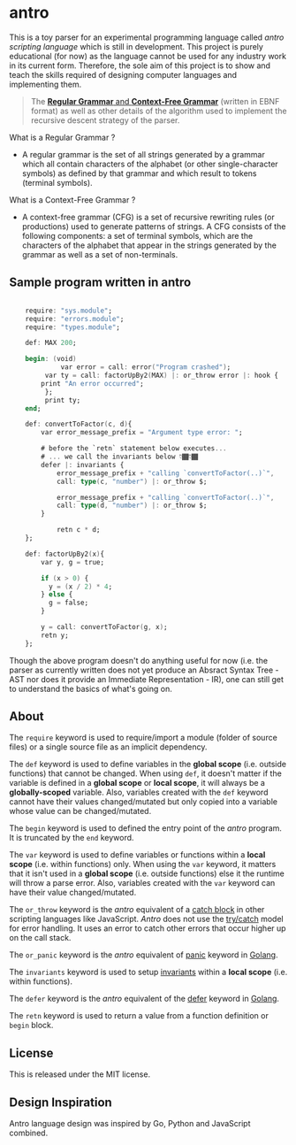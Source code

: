 # antro

This is a toy parser for an experimental programming language called _antro scripting language_ which is still in development. This project is purely educational (for now) as the language cannot be used for any industry work in its current form. Therefore, the sole aim of this project is to show and teach the skills required of designing computer languages and implementing them.

> The [**Regular Grammar** and **Context-Free Grammar**](https://github.com/coolandcodes/antro/blob/master/PARSER_ALGOS_AND_GRAMMAR.md) (written in EBNF format) as well as other details of the algorithm used to implement the recursive descent strategy of the parser.

What is a Regular Grammar ?

-  A regular grammar is the set of all strings generated by a grammar which all contain characters of the alphabet (or other single-character symbols) as defined by that grammar and which result to tokens (terminal symbols).

What is a Context-Free Grammar ?

- A context-free grammar (CFG) is a set of recursive rewriting rules (or productions) used to generate patterns of strings. A CFG consists of the following components: a set of terminal symbols, which are the characters of the alphabet that appear in the strings generated by the grammar as well as a set of non-terminals.

## Sample program written in antro

```ada

	require: "sys.module";
	require: "errors.module";
	require: "types.module";

	def: MAX 200;

	begin: (void)
             var error = call: error("Program crashed");
	     var ty = call: factorUpBy2(MAX) |: or_throw error |: hook {
		print "An error occurred";
	     };
	     print ty;
	end;

	def: convertToFactor(c, d){
		var error_message_prefix = "Argument type error: ";

		# before the `retn` statement below executes...
		# ... we call the invariants below 👇🏾👇🏾
		defer |: invariants {
			error_message_prefix + "calling `convertToFactor(..)`",
			call: type(c, "number") |: or_throw $;

			error_message_prefix + "calling `convertToFactor(..)`",
			call: type(d, "number") |: or_throw $;
		}

	      	retn c * d;
	};

	def: factorUpBy2(x){
	  	var y, g = true;

		if (x > 0) {
		  y = (x / 2) * 4;
		} else {
		  g = false;
		}

		y = call: convertToFactor(g, x); 
		retn y;
	};

```

Though the above program doesn't do anything useful for now (i.e. the parser as currently written does not yet produce an Absract Syntax Tree - AST nor does it provide an Immediate Representation - IR), one can still get to understand the basics of what's going on.

## About

The `require` keyword is used to require/import a module (folder of source files) or a single source file as an implicit dependency.

The  `def`  keyword is used to define variables in the **global scope** (i.e. outside functions) that cannot be changed. When using `def`, it doesn't matter if the variable is defined in a **global scope** or **local scope**, it will always  be a **globally-scoped** variable. Also, variables created with the `def` keyword cannot have their values changed/mutated but only copied into a variable whose value can be changed/mutated.

The `begin` keyword is used to defined the entry point of the _antro_ program. It is truncated by the `end` keyword.

The `var` keyword is used to define variables or functions within a **local scope** (i.e. within functions) only. When using the `var` keyword, it matters that it isn't used in a **global scope** (i.e. outside functions) else it the runtime will throw a parse error. Also, variables created with the `var` keyword can have their value changed/mutated.

The `or_throw` keyword is the _antro_ equivalent of a [catch block](https://www.geeksforgeeks.org/try-catch-block-in-programming/#what-is-a-catchexcept-block) in other scripting languages like JavaScript. _Antro_ does not use the [try/catch](https://medium.com/@puran.joshi307/how-it-works-try-catch-61e90b18140a) model for error handling. It uses an error to catch other errors that occur higher up on the call stack.

The  `or_panic` keyword is the _antro_ equivalent of [panic](https://gobyexample.com/panic) keyword in [Golang](https://go.dev/).

The `invariants` keyword is used to setup [invariants](https://softwareengineering.stackexchange.com/questions/32727/what-are-invariants-how-can-they-be-used-and-have-you-ever-used-it-in-your-pro) within a **local scope** (i.e. within functions).

The `defer` keyword is the _antro_ equivalent of the [defer](https://gobyexample.com/defer) keyword in [Golang](https://go.dev/).

The `retn` keyword is used to return a value from a function definition or `begin` block.

## License 

This is released under the MIT license.

## Design Inspiration

Antro language design was inspired by Go, Python and JavaScript combined.
